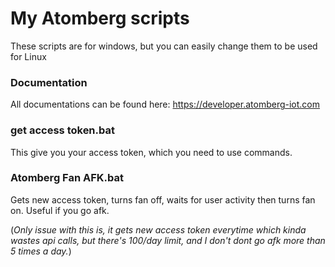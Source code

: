 # My Atomberg scripts
These scripts are for windows, but you can easily change them to be used for Linux

### Documentation
All documentations can be found here: https://developer.atomberg-iot.com

### get access token.bat
This give you your access token, which you need to use commands.

### Atomberg Fan AFK.bat
Gets new access token, turns fan off, waits for user activity then turns fan on. Useful if you go afk.

(_Only issue with this is, it gets new access token everytime which kinda wastes api calls, but there's 100/day limit, and I don't dont go afk more than 5 times a day._)
